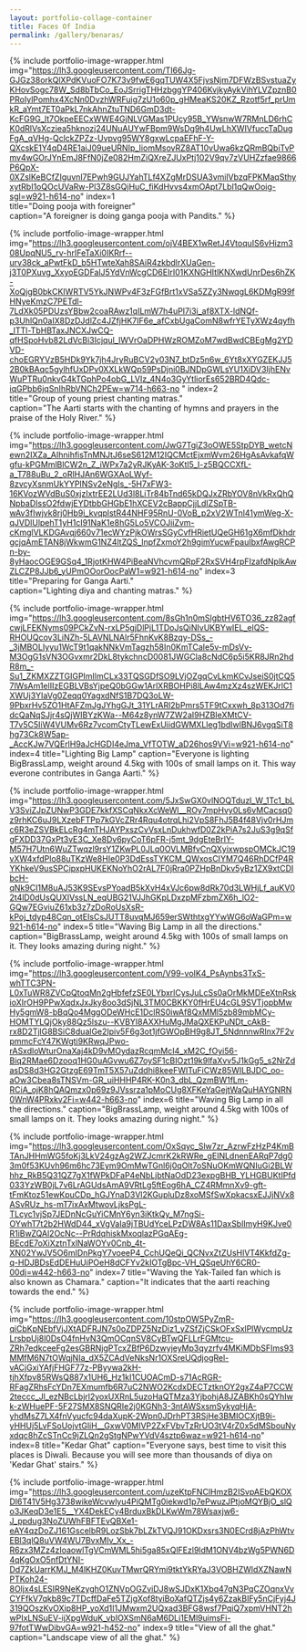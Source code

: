 ```yaml
---
layout: portfolio-collage-container
title: Faces Of India
permalink: /gallery/benaras/
---
```


{% include portfolio-image-wrapper.html 
		img="https://lh3.googleusercontent.com/TI66Jg-GJGz38orkQlXPdKVuoFO7K73v9fwE6gqTUW4X5FjvsNjm7DFWzBSvstuaZyKHovSogc78W_Sd8bTbCo_EoJSrrigTHHzbggYP406KvjkyAykVihYLVZpznB0PRoIylPomhx4XcNn0DvzhWRFuig7zU1o60p_gHMeaKS20KZ_Rzotf5rf_prUmkR_aYmt7ET0aPkL7nkAhnZtuTND6GmD3dt-KcFG9G_lt7OkpeEECxWWE4GjNLVGMas1PUcy95B_YWsnwW7RMnLD6rhCK0dRlVsXcziea5hknozj24UNuAUYwFBpm9WsDg9h4UwLhXWIVfuccTaDugFgA_qVHg-QclckZPZz-Uvpvg95WY8gxwLcpaEFhF-Y-QXcskE1Y4qD4RE1aiJ09ueURNIp_IiomMsovRZ8AT10vUwa6kzQRmBQbiTvPmv4wGOrJYnEmJ8FfN0jZe082HmZiQXreZJUxPtj102V9qv7zVUHZzfae9866P6QpX-0XZslKeBCfZIguvnl7EPwh9GUJYahTLf4XZgMrDSUA3vmilVbzqFPKMaqSthyxytRbI1oQOcUVaRw-Pl3Z8sGQjHuC_fiKdHvvs4xmOApt7Lbl1qQwOoig-sgl=w921-h614-no"
            index=1		
            title="Doing pooja with foreigner"            
            caption="A foreigner is doing ganga pooja with Pandits." 
            %}


{% include portfolio-image-wrapper.html 
		img="https://lh3.googleusercontent.com/ojV4BEX1wRetJ4VtoquIS6vHizm308UpqNU5_rv-hrIFeTaXi0IKRrf--urv38ck_aPwtFkD_b5HTwteXah8SAiR4zkbdlrXUaGen-j3T0PXuvg_XxyoEGDFalJ5YdVnWcgCD6EIrI01KXNGHItlKNXwdUnrDes6hZK-XoQjgB0bkCKIWRTV5YkJNWPv4F3zFGfBrt1xVSa5ZZy3NwqgL6KDMgR99fHNyeKmzC7PETdl-7LdXk05PDUzsYBbw2coaRAwz1qILmW7h4uPI7i3i_af8XTX-ldNQf-p3UhlQn0aIX8DzDJdlZc4JZfjHK7IF6e_afCxbUgaComN8wfrYETyXWz4qyfh_lTTl-TbHBTaxJNCXJwCQ-qfHSpoHvb82LdVcBi3Icjqul_IWVrOaDPHWzROMZoM7wdBwdCBEgMg2YDVD-choEGRYVzB5HDk9Yk7jh4JryRuBCV2y03N7_btDz5n6w_6Yt8xXYGZEKJJ52B0kBAqc5gylhfUxDPv0XXLkWQp59PsDjni0BJNDpGWLsYU1XiDV3IjhENvWuPTRu0nkvG4kTGphPo4obG_LVIz_4N4o3GyYtliorEs652BRD4Qdc-iqGPbb6jqSnIhRbVNCh2PEw=w714-h663-no "
            index=2		
            title="Group of young priest chanting matras."            
            caption="The Aarti starts with the chanting of hymns and prayers in the praise of the Holy River." 
            %}

{% include portfolio-image-wrapper.html 
		img="https://lh3.googleusercontent.com/JwG7TgiZ3oOWE5StpDYB_wetcNewn2IXZa_AIhnihfisTnMNJtJ6seS612M12IQCMctEjxmWvm26HgAsAvkafqWgfu-kPGMmlBlCW2n_Z_iWPx7a2yRJKyAK-3oKtl5_I-z5BQCCXfL-a_T788uBu_2_oRlHJAn6WGXAoLWyf-8zvcyXsnmUkYYPINSv2eNgIs_-5H7xFW3-16KVozWVdBuS0xjzIxtrEE2LUd3l8LiTr84bTnd65kDQJxZRbYOV8nVkRxQhQNpbaDIssO2fdwjEYDtbbGHGbE1hXCEV2cBappCjjLdIZSpTB-wAv3fIwjvk8rj0Hb9i_kvqplstR44NHF95RnU-0VoB_p2xV2WTnl41ymWeg-X-qJVDlUlpehT1yH1cI91NaK1e8hG5Lo5VCOJiiZvm-cKmglVLKDGAvqj660v71ecWYzPjkOWrsSGyCvfHRietUQeGH61gX6mfDkhdrgcjqAmETAN8jWkwmG1NZ4ltZQS_lnpfZxmoY2h9gimYucwFpauIbxfAwgRCPn-by-8yHaocOGE9GSq4_1RjotKHW4PiBeaNVhcvmQRpF2RxSVH4rpFIzafdNplkAwZLCZP8JJb6_yUPmOOorOocPaW1=w921-h614-no"
            index=3
            title="Preparing for Ganga Aarti."            
            caption="Lighting diya and chanting matras." 
            %}

{% include portfolio-image-wrapper.html 
		img="https://lh3.googleusercontent.com/8sGh1n0mSlgbtHV6TO36_zz82agfcwjLFEKNyms09PCkZvN-rxLP5gjDlPjL1TDoJsQiNIvUKBYwIEL_elQS-RHOUQcov3LiNZh-5LAVNLNAlr5FhnKvK8Bzqy-DSs_-_3jMBOLIyyu1WcT9t1qakNNkVmTagzh58In0KmTCaIe5v-mDsVv-M3OgG1sVN3OGvxmr2DkL8tykchncD0081JWGCla8cNdC6p5i5KR8JRn2hdR8m_-Su1_ZKMXZZTGIGPImIlmCLx33TQSGDfSO9LVjOZgqCvLkmKCvJseiS0jtCQ57lWsAm1elIIzEGBLVBsYjpeQ0bGGw1ArlXRBOHPi8lLAw4mzXz4szWEKJrlC1XWUj3YIaVg0Zeqq0YagxdNfS1B7DQ3oLW-9PbxrHv5ZO1HtAFZmJgJYhgGJt_31YLrARl2bPmrs5TF9tCxxwh_8p313Od7fidcQaNqSJjr4sQjWIBYzKWa--M64z8ynW7ZW2aI9HZBIeXMtCV-T7v5C5IiW4VUMv6Rz7vcomCtyTLewExUiidGWMXLleg1bdIwlBNJ6vgqSiT8hg73Ck8W5ap-_AccKJw7VQErlH9aJcHGDI4eJma_VfTOTW_aD26hos9VVi=w921-h614-no"
		index=4
		title="Lighting Big Lamp"
		caption="Everyone is lighting BigBrassLamp, weight around 4.5kg with 100s of small lamps on it. This way everone contributes in Ganga Aarti." 
		%}     



{% include portfolio-image-wrapper.html 
		img="https://lh3.googleusercontent.com/5JxSwGX0vlNOQTduzl_W_1Tc1_bLV3SviZJpZUNwP3GDE7kkfXSCqNkxXcWeWl__ROy7mpHvy0Ls6vMCacsq0z9rhKC6uJ9LXzebFTPp7kGVcZRr4Rqu4otrqLhi2VpS8FhJ5B4f48Vjv0rHJmc6R3eZSVBkELcRg4mTHJAYPxszCvVsxLnDukhwfD0Z2kPiA7s2JuS3g9qSfgFXDD37GxPt3vE3C_Xe8Dv6pyCoT6pFR-j5mt_9dgEteBrIY-M57H7Utn6WuZTwqzl9rsY1ZKwPL0JLq0OVLMBfvCnQXyixwpspOMCkJC19vXW4xfdPlo88uTKzWe8HIe0P3DdEssTYKCM_QWxosCIYM7Q46RhDCfP4RYKhkeV9usSPCipxpHUKEKNoYhO2rAL7F0jRra0PZHpBnDkv5yBz1ZX9xtCDIbcH-qNk9CI1M8uAJ53K9SEvsPYoadB5kXvH4xVJc6pw8dRk70d3LWHjLf_auKV02t4lD0dUsQUXIVssLN_eqUBG21VJJhGKpLDxzpMFzbmZX6h_lO2-GQw7EGviuZ61xb3z7zDoRoUsXsR-kPoj_tdyp48Cqn_otEIsCsJUTT8uvqMJ659erSWthtxgYYwWG6oWaGPm=w921-h614-no"
		index=5
		title="Waving Big Lamp in all the directions."
		caption="BigBrassLamp, weight around 4.5kg with 100s of small lamps on it. They looks amazing during night." 
		%}    

{% include portfolio-image-wrapper.html 
		img="https://lh3.googleusercontent.com/V99-voIK4_PsAynbs3TxS-whTTC3PN-L0xTuWR8ZVCpQtoqMn2gHbfefzSE0LYbxrlCysJuLcSs0aOrMkMDEeXtnRskioXIrOH9PPwXqdxJxJky8oo3dSjNL3TM0CBKKY0fHrEU4cGL9SVTjopbMwHy5gmW8-bBqQo4MggODeWHcE1DclRS0iwAf8QxMMl5zb89mbMCy-HOMTYLQjOky88Qz5lszu--KVBYI8AXXHuMgJMaQXEKPuNDt_cAkB-rx8D2TjlG8BSiC8dualGe2Ipiv5F6g3ot1jfGWOpBH9g8JT_5NdnnnwRlnx7F2vpmmcFcY47KWgti9KRwqJPwo-rASxdloWturOnaXaj4kD9vMOydazRcqmMcI4_xM2C_fOyi56-Biq2RMae6Dzooq1HG0uAGvwu6Z7oySF1cBIOzt19k9lfaXvv5J1kGg5_s2NrZdasDS8d3HG2GtzgE69TmT5X57uZddhi8keeFWITuFiCWz85WILBJDC_oo-aOw3Cbea8sTNSVm-GR_uiHHHP4RK-K0n3_dbL_QzmBW1fLm-RCiA_ojK8hQAQmzx0p69z9JVssrza1pMoCUg8XFKeYaGejtWaQuHAYGNRN0WnW4PRxkv2Fi=w442-h663-no"
		index=6
		title="Waving Big Lamp in all the directions."
		caption="BigBrassLamp, weight around 4.5kg with 100s of small lamps on it. They looks amazing during night." 
		%}    


{% include portfolio-image-wrapper.html 
		img="https://lh3.googleusercontent.com/OxSqyc_Slw7zr_AzrwFzHzP4KmBTAnJHHmWG5foKj3LkV24gzAg2WZJcmrK2kRWRe_gEINLdnenEARqP7dg03m0f53KUvh96m6hc73Eym9OmMwTGnl6j0qOlt7oSNuOKmWQNIuGi2BLWhhz_RkB5Q31QZ7gX1fWPkDFaP4eNbLjbtNaOdD23expgBHB_YLHGBUKtIPfd033YzWB0jL7v6LrAGUdsAmA9VRtLg5ftEog6hA_CZ4RMmnXv9-gft-tFmKtoz51ewKpuCDp_hGJYnaD3Vl2KGupluDz8xoMSfSwXpkacsxEJJjNVx8ASvRUz_hs-mT7ixAxMtwovLjksPgL-TLcyc1vjSp7JEDnNcGuYiCMnY6yn3iKtkQy_M7ngSi-OYwhT7t2b2HWdD44_xVgVaIa9jTBUdYceLPzDW8As11DaxSblImyH9KJve0R1iBwZQAl2OcNc--PrRdqhiskMxoqlazPGqAEg-BEcdE7oXiXztnTxlNaWOYv0Cnb_4t-XN02YwJV5O6mIDnPkgY7voeeP4_CchUQeQi_QCNvxZtZUsHlVT4KkfdZg-q-HDJBDsEdDEHuUiPOeH8dCFYv2kIOTgBpc-VH_QSqeUhY6CR0-00dj=w442-h663-no"
		index=7
		title="Waving the Yak-Tailed fan which is also known as Chamara."
		caption="It indicates that the aarti reaching towards the end."
		%}  


{% include portfolio-image-wrapper.html 
		img="https://lh3.googleusercontent.com/10stpOW5PyZmR-qiCbKpNEbfVjJXtADFRJN7s0oZDPZ5NzDiz1_yZSfZjCSkOFxSxlPlWycmpUzLrsbpUj8l0DsO4fnHvN3QmOCqnSV8CyBTwQFLLrFGMtcu-ZRh7edkceeFg2esGBRNjgPTcxZBfP6DzwyjeyMp3qyzrfv4MKiMDbSFIms93MMfM6N7tOWqjNIa_dX5ZCAdVeNksNr1OXSreUQdjogRel-vACjGxiYAfjFHGF77z-PByywa2kH-tjhXfpv85RWsQ887x1UH6_Hz1kI1CUOACmD-s71AcRGR-RFagZRhsFcYDn7EXmumfb6R7uC2NWO2KcdxDECTztknOY2gxZ4aP7CCW2teccc_Jl_ezNBcLbjrl2yoxUXRnL5uzoHaQTMza3YjbohjA8JZABKh0sQYhIwk-zWHuePF-5F27SMX8SNQRIe2j0KGNh3-3ntAWSxsmSykyqHjA-yhdMsZ7LX4fnVyucfc94daXupK-2Wpn0JDrhPT3RSjHe3BMIOCXjtB9i-yHHUj5LvFSoUojvtGliH__GxwV0MIVP2ZxFVbvTzRrUO3tV4rZ0x5dMSbouNyxdqc8hZcSTnCc9jZLQn2gStgNPwYVdV4sztp6waz=w921-h614-no"
		index=8
		title="Kedar Ghat"
		caption="Everyone says, best time to visit this places is Diwali. Because you will see more than thousands of diya on 'Kedar Ghat' stairs."
		%}  

{% include portfolio-image-wrapper.html 
		img="https://lh3.googleusercontent.com/uzeKtpFNClHmzB2ISvpAEbQKOXDl6T41V5Hg3738wikeWcvwlyu4PiQMTg0iekwd1p7ePwuzJPtjoMQYBjO_slQo3JKeqD3e1E5__YX4DekECy4BrduxBkDLKwWm78Wsaxjw6-J_ppdug3NoZUWhFBFTEvQBXe1-eAY4qzDoZJ161GscelbR9LozSbk7bLZkTVQJ91OKDxsrs3N0ECrd8jAzPhWtvEBl3qlQ8uVW4WU7BvxMIv_Xx_-R6zx3MZz4zIoaowlTgVCmWML5hi5ga85xQlFEzl9ldM1ONV4bzWg5PWN6D4qKgOxO5nfDtYNI-Dd7ZkUarrKMJ_M4lKHZ0KuvTMwrQRYmi9tktYkRYaJ3VOBHZWldXZNawNPTKoh24-8Oljx4sLESIR9NeKzyghO1ZNVpOGZviDJ8wSJDxK1Xbq47gN3PqCZOqnxVvCYFfkV7qkb89c7TDcffDaFe5TZjgXof8tyiBoXafQTZjs4y6ZzakBIFy5nCjFyj4J319QOszKvOXip8HP_yoXd1I1JMwxm2UQxad3BFG8wsf7PqiQ7xpmVHNT2hwPIxLNSuEV-ijXpgWduK_vbIOXSmN6aM6DLi1EMl9uimsFi-97fotTWwDibvGA=w921-h452-no"
		index=9
		title="View of all the ghat."
		caption="Landscape view of all the ghat."
		%}  
